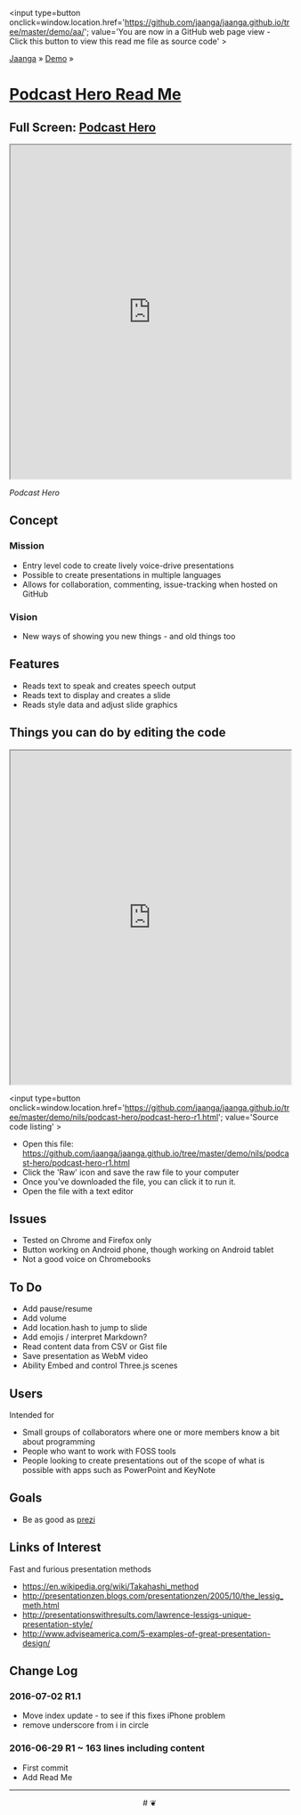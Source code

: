 <span style=display:none; >[You are now in a GitHub source code view - click this link to view Read Me file as a web page]( http://jaanga.github.io/demo/aa/index.html "View file as a web page." ) </span>
<input type=button onclick=window.location.href='https://github.com/jaanga/jaanga.github.io/tree/master/demo/aa/'; 
value='You are now in a GitHub web page view - Click this button to view this read me file as source code' >

[Jaanga]( http://jaanga.github.io ) » [Demo]( http://jaanga.github.io/demo/  ) »

[Podcast Hero Read Me]( https://jaanga.github.io/demo/nils/podcast-hero/index.html#readme.md )
===

## Full Screen: [ Podcast Hero ]( https://jaanga.github.io/demo/nils/podcast-hero/index.html )


<img src="" style=display:none; width=800 >

<iframe src=https://jaanga.github.io/demo/nils/podcast-hero/index.html width=100% height=600px ></iframe>

_Podcast Hero_


## Concept

### Mission

* Entry level code to create lively voice-drive presentations
* Possible to create presentations in multiple languages
* Allows for collaboration, commenting, issue-tracking when hosted on GitHub


### Vision

* New ways of showing you new things - and old things too


## Features

* Reads text to speak and creates speech output
* Reads text to display and creates a slide
* Reads style data and adjust slide graphics



## Things you can do by editing the code

<iframe src='https://jaanga.github.io/cookbook-html/examples/libraries/ace-editor/ace-view-r1.html#https://jaanga.github.io/demo/nils/podcast-hero/podcast-hero-r1.html' width=100% height=600 ></iframe>

<input type=button onclick=window.location.href='https://github.com/jaanga/jaanga.github.io/tree/master/demo/nils/podcast-hero/podcast-hero-r1.html';
value='Source code listing' >


* Open this file: https://github.com/jaanga/jaanga.github.io/tree/master/demo/nils/podcast-hero/podcast-hero-r1.html
* Click the 'Raw' icon and save the raw file to your computer
* Once you've downloaded the file, you can click it to run it.
* Open the file with a text editor


## Issues

* Tested on Chrome and Firefox only
* Button working on Android phone, though working on Android tablet
* Not a good voice on Chromebooks


## To Do

* Add pause/resume
* Add volume
* Add location.hash to jump to slide
* Add emojis / interpret Markdown?
* Read content data from CSV or Gist file
* Save presentation as WebM video
* Ability Embed and control Three.js scenes
 

## Users

Intended for 

* Small groups of collaborators where one or more members know a bit about programming
* People who want to work with FOSS tools
* People looking to create presentations out of the scope of what is possible with apps such as PowerPoint and KeyNote

## Goals

* Be as good as [prezi]( http://prezi.com )


## Links of Interest

Fast and furious presentation methods

* https://en.wikipedia.org/wiki/Takahashi_method
* http://presentationzen.blogs.com/presentationzen/2005/10/the_lessig_meth.html
* http://presentationswithresults.com/lawrence-lessigs-unique-presentation-style/
* http://www.adviseamerica.com/5-examples-of-great-presentation-design/


## Change Log

### 2016-07-02 R1.1

* Move index update - to see if this fixes iPhone problem
* remove underscore from i in circle

### 2016-06-29 R1 ~ 163 lines including content

* First commit
* Add Read Me


***

<center title='Jaanga ~ your 3D happy place' >
# <a href=javascript:window.scrollTo(0,0); style=text-decoration:none; > ❦ </a>
</center>

